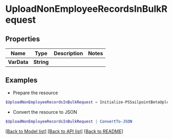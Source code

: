 # UploadNonEmployeeRecordsInBulkRequest
## Properties

Name | Type | Description | Notes
------------ | ------------- | ------------- | -------------
**VarData** | **String** |  | 

## Examples

- Prepare the resource
```powershell
$UploadNonEmployeeRecordsInBulkRequest = Initialize-PSSailpointBetaUploadNonEmployeeRecordsInBulkRequest  -VarData null
```

- Convert the resource to JSON
```powershell
$UploadNonEmployeeRecordsInBulkRequest | ConvertTo-JSON
```

[[Back to Model list]](../README.md#documentation-for-models) [[Back to API list]](../README.md#documentation-for-api-endpoints) [[Back to README]](../README.md)

